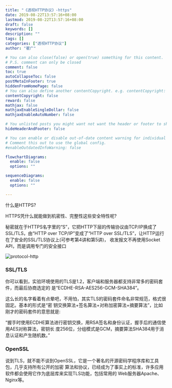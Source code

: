 ```yaml
---
title: "《透视HTTP协议》-https"
date: 2019-08-22T13:57:16+08:00
lastmod: 2019-08-22T13:57:16+08:00
draft: false
keywords: []
description: ""
tags: []
categories: ["透视HTTP协议"]
author: "瞿广"

# You can also close(false) or open(true) something for this content.
# P.S. comment can only be closed
comment: false
toc: true
autoCollapseToc: false
postMetaInFooter: true
hiddenFromHomePage: false
# You can also define another contentCopyright. e.g. contentCopyright: "This is another copyright."
contentCopyright: false
reward: false
mathjax: false
mathjaxEnableSingleDollar: false
mathjaxEnableAutoNumber: false

# You unlisted posts you might want not want the header or footer to show
hideHeaderAndFooter: false

# You can enable or disable out-of-date content warning for individual post.
# Comment this out to use the global config.
#enableOutdatedInfoWarning: false

flowchartDiagrams:
  enable: false
  options: ""

sequenceDiagrams: 
  enable: false
  options: ""

---
```


<!--more-->
什么是HTTPS?

HTTPS凭什么就能做到机密性、完整性这些安全特性呢?

秘密就在于HTTPS名字里的“S”，它把HTTP下层的传输协议由TCP/IP换成了SSL/TLS，由“HTTP over TCP/IP”变成了“HTTP over SSL/TLS”，让HTTP运行在了安全的SSL/TLS协议上(可参考第4讲和第5讲)， 收发报文不再使用Socket API，而是调用专门的安全接口

![protocol-http](/img/geektime-http-protocol-ssl.png)

### SSL/TLS
你可以看到，实验环境使用的TLS是1.2，客户端和服务器都支持非常多的密码套件，而最后协商选定的 是“ECDHE-RSA-AES256-GCM-SHA384”。

这么长的名字看着有点晕吧，不用怕，其实TLS的密码套件命名非常规范，格式很固定。基本的形式是“密 钥交换算法+签名算法+对称加密算法+摘要算法”，比如刚才的密码套件的意思就是:

“握手时使用ECDHE算法进行密钥交换，用RSA签名和身份认证，握手后的通信使用AES对称算法，密钥长 度256位，分组模式是GCM，摘要算法SHA384用于消息认证和产生随机数。”

### OpenSSL

说到TLS，就不能不谈到OpenSSL，它是一个著名的开源密码学程序库和工具包，几乎支持所有公开的加密 算法和协议，已经成为了事实上的标准，许多应用软件都会使用它作为底层库来实现TLS功能，包括常用的 Web服务器Apache、Nginx等。